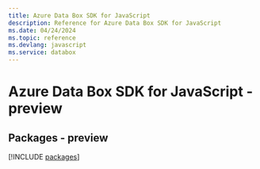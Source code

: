 ```yaml
---
title: Azure Data Box SDK for JavaScript
description: Reference for Azure Data Box SDK for JavaScript
ms.date: 04/24/2024
ms.topic: reference
ms.devlang: javascript
ms.service: databox
---
```

# Azure Data Box SDK for JavaScript - preview
## Packages - preview
[!INCLUDE [packages](data-box-index.md)]